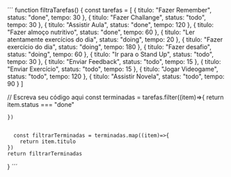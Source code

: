 
´´´
function filtraTarefas() {
  const tarefas = [
    { titulo: "Fazer Remember", status: "done", tempo: 30 },
    { titulo: "Fazer Challange", status: "todo", tempo: 30 },
    { titulo: "Assistir Aula", status: "done", tempo: 120 },
    { titulo: "Fazer almoço nutritivo", status: "done", tempo: 60 },
    { titulo: "Ler atentamente exercícios do dia", status: "doing", tempo: 20 },
    { titulo: "Fazer exercício do dia", status: "doing", tempo: 180 },
    { titulo: "Fazer desafio", status: "doing", tempo: 60 },
    { titulo: "Ir para o Stand Up", status: "todo", tempo: 30 },
    { titulo: "Enviar Feedback", status: "todo", tempo: 15 },
    { titulo: "Enviar Exercício", status: "todo", tempo: 15 },
    { titulo: "Jogar Videogame", status: "todo", tempo: 120 },
    { titulo: "Assistir Novela", status: "todo", tempo: 90 }
 ]

 // Escreva seu código aqui
 const terminadas = tarefas.filter((item)=>{
      return item.status === "done"
      
    })
    
   
      const filtrarTerminadas = terminadas.map((item)=>{
        return item.titulo
    })
    return filtrarTerminadas
}
´´´


